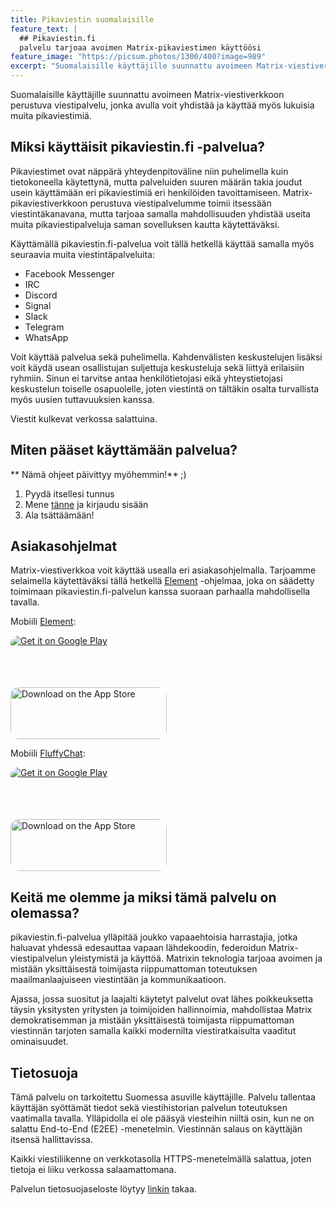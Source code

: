 ```yaml
---
title: Pikaviestin suomalaisille
feature_text: |
  ## Pikaviestin.fi
  palvelu tarjoaa avoimen Matrix-pikaviestimen käyttöösi
feature_image: "https://picsum.photos/1300/400?image=989"
excerpt: "Suomalaisille käyttäjille suunnattu avoimeen Matrix-viestiverkkoon perustuva viestipalvelu, jonka avulla voit yhdistää ja käyttää myös lukuisia muita pikaviestimiä"
---
```


Suomalaisille käyttäjille suunnattu avoimeen Matrix-viestiverkkoon perustuva viestipalvelu, jonka avulla voit yhdistää ja käyttää myös lukuisia muita pikaviestimiä.

## Miksi käyttäisit pikaviestin.fi -palvelua?

Pikaviestimet ovat näppärä yhteydenpitoväline niin puhelimella kuin tietokoneella käytettynä, mutta palveluiden suuren määrän takia joudut usein käyttämään eri pikaviestimiä eri henkilöiden tavoittamiseen. Matrix-pikaviestiverkkoon perustuva viestipalvelumme toimii itsessään viestintäkanavana, mutta tarjoaa samalla mahdollisuuden yhdistää useita muita pikaviestipalveluja saman sovelluksen kautta käytettäväksi.

Käyttämällä pikaviestin.fi-palvelua voit tällä hetkellä käyttää samalla myös seuraavia muita viestintäpalveluita:

- Facebook Messenger
- IRC
- Discord
- Signal
- Slack
- Telegram
- WhatsApp

Voit käyttää palvelua sekä puhelimella. Kahdenvälisten keskustelujen lisäksi voit käydä usean osallistujan suljettuja keskusteluja sekä liittyä erilaisiin ryhmiin. Sinun ei tarvitse antaa henkilötietojasi eikä yhteystietojasi keskustelun toiselle osapuolelle, joten viestintä on tältäkin osalta turvallista myös uusien tuttavuuksien kanssa.

Viestit kulkevat verkossa salattuina.

## Miten pääset käyttämään palvelua?

** Nämä ohjeet päivittyy myöhemmin!** ;)

1. Pyydä itsellesi tunnus
2. Mene [tänne](https://chat.pikaviestin.fi) ja kirjaudu sisään
3. Ala tsättäämään!

## Asiakasohjelmat

Matrix-viestiverkkoa voit käyttää usealla eri asiakasohjelmalla. Tarjoamme selaimella käytettäväksi tällä hetkellä [Element](https://chat.pikaviestin.fi) -ohjelmaa, joka on säädetty toimimaan pikaviestin.fi-palvelun kanssa suoraan parhaalla mahdollisella tavalla. 

Mobiili <a href="https://element.io/">Element</a>:

<a href='https://play.google.com/store/apps/details?id=im.vector.app&pcampaignid=pcampaignidMKT-Other-global-all-co-prtnr-py-PartBadge-Mar2515-1' style="display: inline-block; overflow: hidden; border-radius: 13px; width: 250px; height: 83px;"><img alt='Get it on Google Play' src='https://play.google.com/intl/en_us/badges/static/images/badges/fi_badge_web_generic.png'/></a>  
<a href="https://apps.apple.com/us/app/element-messenger/id1083446067?itsct=apps_box_badge&amp;itscg=30200" style="display: inline-block; overflow: hidden; border-radius: 13px; width: 250px; height: 83px;"><img height='100' width='200' src="https://tools.applemediaservices.com/api/badges/download-on-the-app-store/black/fi-fi?size=250x83&amp;releaseDate=1462406400&h=ddf7313f1d4bd8a37bc50f1c25242da1" alt="Download on the App Store" style="border-radius: 13px; width: 250px; height: 83px;"></a>

Mobiili <a href="https://fluffychat.im/en/">FluffyChat</a>:

<a href='https://play.google.com/store/apps/details?id=chat.fluffy.fluffychat&hl=en&gl=US&pcampaignid=pcampaignidMKT-Other-global-all-co-prtnr-py-PartBadge-Mar2515-1' style="display: inline-block; overflow: hidden; border-radius: 13px; width: 250px; height: 83px;"><img alt='Get it on Google Play' src='https://play.google.com/intl/en_us/badges/static/images/badges/fi_badge_web_generic.png'/></a>  
<a href="https://apps.apple.com/us/app/fluffychat/id1551469600?itsct=apps_box_badge&amp;itscg=30200" style="display: inline-block; overflow: hidden; border-radius: 13px; width: 250px; height: 83px;"><img src="https://tools.applemediaservices.com/api/badges/download-on-the-app-store/black/fi-fi?size=250x83&amp;releaseDate=1612310400&h=4b8323ba33edec0855b66c954f34a2ea" alt="Download on the App Store" style="border-radius: 13px; width: 250px; height: 83px;"></a>

## Keitä me olemme ja miksi tämä palvelu on olemassa?

pikaviestin.fi-palvelua ylläpitää joukko vapaaehtoisia harrastajia, jotka haluavat yhdessä edesauttaa vapaan lähdekoodin, federoidun Matrix-viestipalvelun yleistymistä ja käyttöä. Matrixin teknologia tarjoaa avoimen ja mistään yksittäisestä toimijasta riippumattoman toteutuksen maailmanlaajuiseen viestintään ja kommunikaatioon. 

Ajassa, jossa suositut ja laajalti käytetyt palvelut ovat lähes poikkeuksetta täysin yksitysten yritysten ja toimijoiden hallinnoimia, mahdollistaa Matrix demokratisemman ja mistään yksittäisestä toimijasta riippumattoman viestinnän tarjoten samalla kaikki modernilta viestiratkaisulta vaaditut ominaisuudet.

## Tietosuoja

Tämä palvelu on tarkoitettu Suomessa asuville käyttäjille. Palvelu tallentaa käyttäjän syöttämät tiedot sekä viestihistorian palvelun toteutuksen vaatimalla tavalla. Ylläpidolla ei ole pääsyä viesteihin niiltä osin, kun ne on salattu End-to-End (E2EE) -menetelmin. Viestinnän salaus on käyttäjän itsensä hallittavissa.

Kaikki viestiliikenne on verkkotasolla HTTPS-menetelmällä salattua, joten tietoja ei liiku verkossa salaamattomana.

Palvelun tietosuojaseloste löytyy <a href="https://www.pikaviestin.fi/tietosuojaseloste.pdf">linkin</a> takaa.
